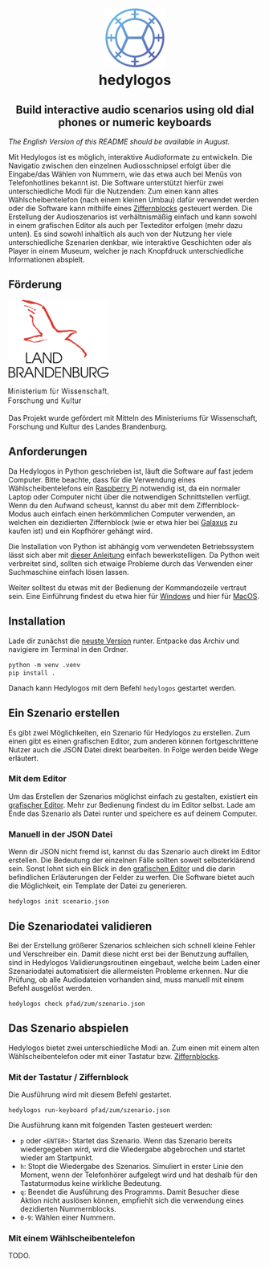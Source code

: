 <div align="center" style="border-bottom: none">
  <h1>
    <img src="misc/logo.png" width="120"/>
    <br>
    hedylogos
  </h1>
  <h2>Build interactive audio scenarios using old dial phones or numeric keyboards</h2>
  <!-- <p><a href="README-de.md">Deutsche Version</a></p> -->
</div>

_The English Version of this README should be available in August._

Mit Hedylogos ist es möglich, interaktive Audioformate zu entwickeln. Die Navigatio zwischen den einzelnen Audiosschnipsel erfolgt über die Eingabe/das Wählen von Nummern, wie das etwa auch bei Menüs von Telefonhotlines bekannt ist. Die Software unterstützt hierfür zwei unterschiedliche Modi für die Nutzenden: Zum einen kann altes Wählscheibentelefon (nach einem kleinen Umbau) dafür verwendet werden oder die Software kann mithilfe eines [Ziffernblocks](https://de.wikipedia.org/wiki/Ziffernblock) gesteuert werden. Die Erstellung der Audioszenarios ist verhältnismäßig einfach und kann sowohl in einem grafischen Editor als auch per Texteditor erfolgen (mehr dazu unten). Es sind sowohl inhaltlich als auch von der Nutzung her viele unterschiedliche Szenarien denkbar, wie interaktive Geschichten oder als Player in einem Museum, welcher je nach Knopfdruck unterschiedliche Informationen abspielt.


## Förderung

<img alt="Logo des Ministeriums für Wissenschaft Forschung und Kultur des Landes Brandenburg" src="misc/mwfk.png" width="200" style="align:left"/>

Das Projekt wurde gefördert mit Mitteln des Ministeriums für Wissenschaft, Forschung und Kultur des Landes Brandenburg.


## Anforderungen

Da Hedylogos in Python geschrieben ist, läuft die Software auf fast jedem Computer. Bitte beachte, dass für die Verwendung eines Wählscheibentelefons ein [Raspberry Pi](https://en.wikipedia.org/wiki/Raspberry_Pi) notwendig ist, da ein normaler Laptop oder Computer nicht über die notwendigen Schnittstellen verfügt. Wenn du den Aufwand scheust, kannst du aber mit dem Ziffernblock-Modus auch einfach einen herkömmlichen Computer verwenden, an welchen ein dezidierten Ziffernblock (wie er etwa hier bei [Galaxus](https://www.galaxus.de/de/s1/product/logilink-id0120-nummernblock-kabellos-tastatur-12817754) zu kaufen ist) und ein Kopfhörer gehängt wird.

Die Installation von Python ist abhängig vom verwendeten Betriebssystem lässt sich aber mit [dieser Anleitung](https://python.land/installing-python) einfach bewerkstelligen. Da Python weit verbreitet sind, sollten sich etwaige Probleme durch das Verwenden einer Suchmaschine einfach lösen lassen.

Weiter solltest du etwas mit der Bedienung der Kommandozeile vertraut sein. Eine Einführung findest du etwa hier für [Windows](https://www.makeuseof.com/tag/a-beginners-guide-to-the-windows-command-line/) und hier für [MacOS](https://www.makeuseof.com/tag/beginners-guide-mac-terminal/).


## Installation

Lade dir zunächst die [neuste Version](https://github.com/72nd/hedylogos/releases/latest) runter. Entpacke das Archiv und navigiere im Terminal in den Ordner.

```
python -m venv .venv
pip install .
```

Danach kann Hedylogos mit dem Befehl `hedylogos` gestartet werden.


## Ein Szenario erstellen

Es gibt zwei Möglichkeiten, ein Szenario für Hedylogos zu erstellen. Zum einen gibt es einen grafischen Editor, zum anderen können fortgeschrittene Nutzer auch die JSON Datei direkt bearbeiten. In Folge werden beide Wege erläutert.


### Mit dem Editor

Um das Erstellen der Szenarios möglichst einfach zu gestalten, existiert ein [grafischer Editor](https://72nd.github.io/hedylogos/editor/). Mehr zur Bedienung findest du im Editor selbst. Lade am Ende das Szenario als Datei runter und speichere es auf deinem Computer.


### Manuell in der JSON Datei

Wenn dir JSON nicht fremd ist, kannst du das Szenario auch direkt im Editor erstellen. Die Bedeutung der einzelnen Fälle sollten soweit selbsterklärend sein. Sonst lohnt sich ein Blick in den [grafischen Editor](https://72nd.github.io/hedylogos/editor/) und die darin befindlichen Erläuterungen der Felder zu werfen. Die Software bietet auch die Möglichkeit, ein Template der Datei zu generieren.

```
hedylogos init scenario.json
```


## Die Szenariodatei validieren

Bei der Erstellung größerer Szenarios schleichen sich schnell kleine Fehler und Verschreiber ein. Damit diese nicht erst bei der Benutzung auffallen, sind in Hedylogos Validierungsroutinen eingebaut, welche beim Laden einer Szenariodatei automatisiert die allermeisten Probleme erkennen. Nur die Prüfung, ob alle Audiodateien vorhanden sind, muss manuell mit einem Befehl ausgelöst werden.

```
hedylogos check pfad/zum/szenario.json
```


## Das Szenario abspielen

Hedylogos bietet zwei unterschiedliche Modi an. Zum einen mit einem alten Wählscheibentelefon oder mit einer Tastatur bzw. [Ziffernblocks](https://de.wikipedia.org/wiki/Ziffernblock).


### Mit der Tastatur / Ziffernblock

Die Ausführung wird mit diesem Befehl gestartet.

```
hedylogos run-keyboard pfad/zum/szenario.json
```

Die Ausführung kann mit folgenden Tasten gesteuert werden:

- `p` oder `<ENTER>`: Startet das Szenario. Wenn das Szenario bereits wiedergegeben wird, wird die Wiedergabe abgebrochen und startet wieder am Startpunkt.
- `h`: Stopt die Wiedergabe des Szenarios. Simuliert in erster Linie den Moment, wenn der Telefonhörer aufgelegt wird und hat deshalb für den Tastaturmodus keine wirkliche Bedeutung.
- `q`: Beendet die Ausführung des Programms. Damit Besucher diese Aktion nicht auslösen können, empfiehlt sich die verwendung eines dezidierten Nummernblocks.
- `0-9`: Wählen einer Nummern.


### Mit einem Wählscheibentelefon

TODO.

